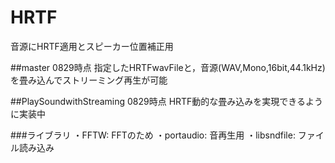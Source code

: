 # HRTF
音源にHRTF適用とスピーカー位置補正用

##master
0829時点
指定したHRTFwavFileと，音源(WAV,Mono,16bit,44.1kHz)を畳み込んでストリーミング再生が可能

##PlaySoundwithStreaming
0829時点
HRTF動的な畳み込みを実現できるように実装中

###ライブラリ
・FFTW: FFTのため
・portaudio: 音再生用
・libsndfile: ファイル読み込み
